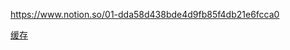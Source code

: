 
https://www.notion.so/01-dda58d438bde4d9fb85f4db21e6fcca0

[缓存](https://juejin.cn/post/7061588533214969892#heading-45)